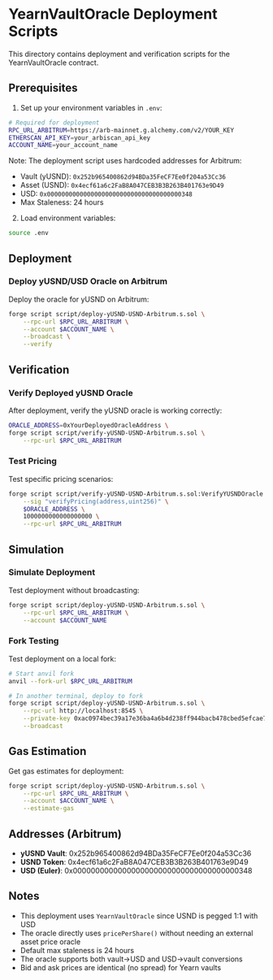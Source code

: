 # YearnVaultOracle Deployment Scripts

This directory contains deployment and verification scripts for the YearnVaultOracle contract.

## Prerequisites

1. Set up your environment variables in `.env`:
```bash
# Required for deployment
RPC_URL_ARBITRUM=https://arb-mainnet.g.alchemy.com/v2/YOUR_KEY
ETHERSCAN_API_KEY=your_arbiscan_api_key
ACCOUNT_NAME=your_account_name
```

Note: The deployment script uses hardcoded addresses for Arbitrum:
- Vault (yUSND): `0x252b965400862d94BDa35FeCF7Ee0f204a53Cc36`
- Asset (USND): `0x4ecf61a6c2FaB8A047CEB3B3B263B401763e9D49`
- USD: `0x0000000000000000000000000000000000000348`
- Max Staleness: 24 hours

2. Load environment variables:
```bash
source .env
```

## Deployment

### Deploy yUSND/USD Oracle on Arbitrum

Deploy the oracle for yUSND on Arbitrum:

```bash
forge script script/deploy-yUSND-USND-Arbitrum.s.sol \
    --rpc-url $RPC_URL_ARBITRUM \
    --account $ACCOUNT_NAME \
    --broadcast \
    --verify
```

## Verification

### Verify Deployed yUSND Oracle

After deployment, verify the yUSND oracle is working correctly:

```bash
ORACLE_ADDRESS=0xYourDeployedOracleAddress \
forge script script/verify-yUSND-USND-Arbitrum.s.sol \
    --rpc-url $RPC_URL_ARBITRUM
```

### Test Pricing

Test specific pricing scenarios:

```bash
forge script script/verify-yUSND-USND-Arbitrum.s.sol:VerifyYUSNDOracle \
    --sig "verifyPricing(address,uint256)" \
    $ORACLE_ADDRESS \
    1000000000000000000 \
    --rpc-url $RPC_URL_ARBITRUM
```

## Simulation

### Simulate Deployment

Test deployment without broadcasting:

```bash
forge script script/deploy-yUSND-USND-Arbitrum.s.sol \
    --rpc-url $RPC_URL_ARBITRUM \
    --account $ACCOUNT_NAME
```

### Fork Testing

Test deployment on a local fork:

```bash
# Start anvil fork
anvil --fork-url $RPC_URL_ARBITRUM

# In another terminal, deploy to fork
forge script script/deploy-yUSND-USND-Arbitrum.s.sol \
    --rpc-url http://localhost:8545 \
    --private-key 0xac0974bec39a17e36ba4a6b4d238ff944bacb478cbed5efcae784d7bf4f2ff80 \
    --broadcast
```

## Gas Estimation

Get gas estimates for deployment:

```bash
forge script script/deploy-yUSND-USND-Arbitrum.s.sol \
    --rpc-url $RPC_URL_ARBITRUM \
    --account $ACCOUNT_NAME \
    --estimate-gas
```

## Addresses (Arbitrum)

- **yUSND Vault**: 0x252b965400862d94BDa35FeCF7Ee0f204a53Cc36
- **USND Token**: 0x4ecf61a6c2FaB8A047CEB3B3B263B401763e9D49
- **USD (Euler)**: 0x0000000000000000000000000000000000000348

## Notes

- This deployment uses `YearnVaultOracle` since USND is pegged 1:1 with USD
- The oracle directly uses `pricePerShare()` without needing an external asset price oracle
- Default max staleness is 24 hours
- The oracle supports both vault→USD and USD→vault conversions
- Bid and ask prices are identical (no spread) for Yearn vaults